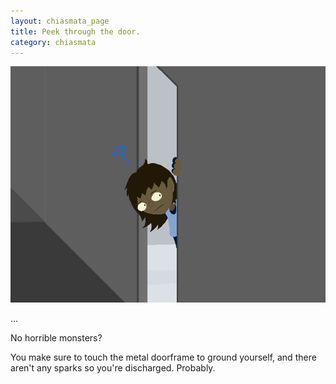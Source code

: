 ```yaml
---
layout: chiasmata_page
title: Peek through the door.
category: chiasmata
---
```


![014](/chiasmata/images/narrative/014.png)

...

No horrible monsters?

You make sure to touch the metal doorframe to ground yourself, and there aren't any sparks so you're discharged. Probably.